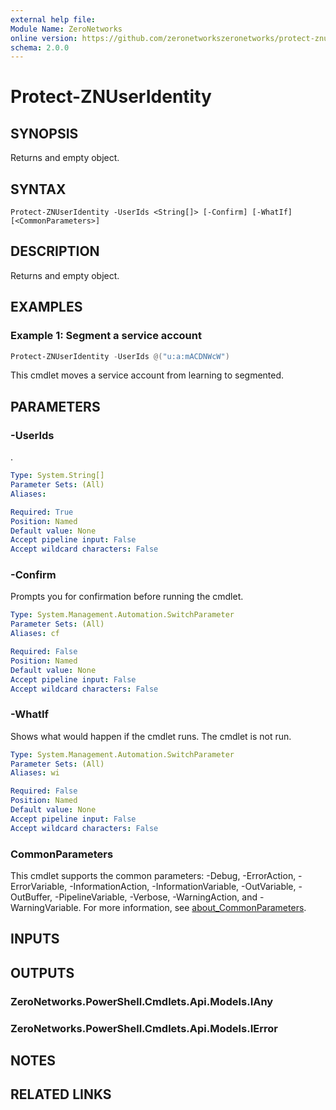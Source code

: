 ```yaml
---
external help file:
Module Name: ZeroNetworks
online version: https://github.com/zeronetworkszeronetworks/protect-znuseridentity
schema: 2.0.0
---
```


# Protect-ZNUserIdentity

## SYNOPSIS
Returns and empty object.

## SYNTAX

```
Protect-ZNUserIdentity -UserIds <String[]> [-Confirm] [-WhatIf] [<CommonParameters>]
```

## DESCRIPTION
Returns and empty object.

## EXAMPLES

### Example 1: Segment a service account
```powershell
Protect-ZNUserIdentity -UserIds @("u:a:mACDNWcW")
```

This cmdlet moves a service account from learning to segmented.

## PARAMETERS

### -UserIds
.

```yaml
Type: System.String[]
Parameter Sets: (All)
Aliases:

Required: True
Position: Named
Default value: None
Accept pipeline input: False
Accept wildcard characters: False
```

### -Confirm
Prompts you for confirmation before running the cmdlet.

```yaml
Type: System.Management.Automation.SwitchParameter
Parameter Sets: (All)
Aliases: cf

Required: False
Position: Named
Default value: None
Accept pipeline input: False
Accept wildcard characters: False
```

### -WhatIf
Shows what would happen if the cmdlet runs.
The cmdlet is not run.

```yaml
Type: System.Management.Automation.SwitchParameter
Parameter Sets: (All)
Aliases: wi

Required: False
Position: Named
Default value: None
Accept pipeline input: False
Accept wildcard characters: False
```

### CommonParameters
This cmdlet supports the common parameters: -Debug, -ErrorAction, -ErrorVariable, -InformationAction, -InformationVariable, -OutVariable, -OutBuffer, -PipelineVariable, -Verbose, -WarningAction, and -WarningVariable. For more information, see [about_CommonParameters](http://go.microsoft.com/fwlink/?LinkID=113216).

## INPUTS

## OUTPUTS

### ZeroNetworks.PowerShell.Cmdlets.Api.Models.IAny

### ZeroNetworks.PowerShell.Cmdlets.Api.Models.IError

## NOTES

## RELATED LINKS

